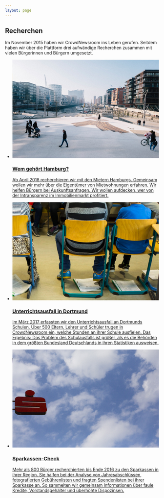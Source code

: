 ```yaml
---
layout: page
---
```

<h2 class="centered">Recherchen </h2>
<p class='description'>Im November 2015 haben wir CrowdNewsroom ins Leben gerufen. Seitdem haben wir über die Plattform drei aufwändige Recherchen zusammen mit vielen Bürgerinnen und Bürgern umgesetzt. 
</p>
<ul class="projects">
    <li>
        <a href="https://wem-gehoert-hamburg.de/">
            <div class="status published">
                <img src="assets/images/wghh.jpg" alt=""/>
            </div>
            <h3>Wem gehört Hamburg?</h3>
            <p>Ab April 2018 recherchieren wir mit den Mietern Hamburgs. Gemeinsam wollen wir mehr über die Eigentümer von Mietwohnungen erfahren. Wir helfen Bürgern bei Auskunftsanfragen. Wir wollen aufdecken, wer von der Intransparenz im Immobilienmarkt profitiert.</p>
        </a>
    </li>
    <li>
        <a href="https://crowdnewsroom.org/unterrichtsausfall-der-check/">
            <div class="status archived">
                <img src="assets/images/unterrichtsausfall.jpg" alt=""/>
            </div>
            <h3>Unterrichtsausfall in Dortmund</h3>
            <p>Im März 2017 erfassten wir den Unterrichtsausfall an Dortmunds Schulen. Über 500 Eltern, Lehrer und Schüler trugen in CrowdNewsroom ein, welche Stunden an ihrer Schule ausfielen. Das Ergebnis: Das Problem des Schulausfalls ist größer, als es die Behörden in dem größten Bundesland Deutschlands in ihren Statistiken ausweisen.</p>
        </a>
    </li>
    <li>
        <a href="https://correctiv.org/recherchen/sparkassen/">
            <div class="status archived">
                <img src="assets/images/sparkasse.jpg" alt=""/>
            </div>
            <h3>Sparkassen-Check</h3>
            <p>Mehr als 800 Bürger recherchierten bis Ende 2016 zu den Sparkassen in ihrer Region. Sie halfen bei der Analyse von Jahresabschlüssen, fotografierten Gebührenlisten und fragten Spendenlisten bei ihrer Sparkasse an. So sammelten wir gemeinsam Informationen über faule Kredite, Vorstandsgehälter und überhöhte Dispozinsen.</p>
        </a>
    </li>
</ul>
